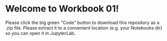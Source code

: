 # Welcome to Workbook 01!

Please click the big green "Code" button to download this repository
as a .zip file. Please extract it to a convenient location (e.g. your
Notebooks dir) so you can open it in JupyterLab.
